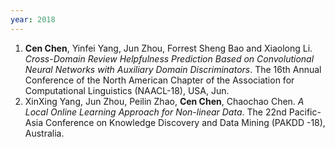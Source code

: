 ```yaml
---
year: 2018
---
```


1. **Cen Chen**, Yinfei Yang, Jun Zhou, Forrest Sheng Bao and Xiaolong Li. *Cross-Domain Review Helpfulness Prediction Based on Convolutional Neural Networks with Auxiliary Domain Discriminators*. The 16th Annual Conference of the North American Chapter of the Association for Computational Linguistics (NAACL-18), USA, Jun.
1. XinXing Yang, Jun Zhou, Peilin Zhao, **Cen Chen**, Chaochao Chen. *A Local Online Learning Approach for Non-linear Data*. The 22nd Pacific-Asia Conference on Knowledge Discovery and Data Mining (PAKDD -18), Australia.